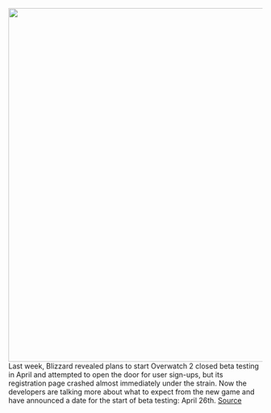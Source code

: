 <img src='https://cdn.vox-cdn.com/thumbor/R8pq0dDmegPn_SIXgfVNNg8a9Mw=/0x0:1600x900/1200x800/filters:focal(672x322:928x578)/cdn.vox-cdn.com/uploads/chorus_image/image/70643444/OW2_Blizzcon_2019_Rio_IGC_Group_03.0.jpg' width='700px' /><br/>
Last week, Blizzard revealed plans to start Overwatch 2 closed beta testing in April and attempted to open the door for user sign-ups, but its registration page crashed almost immediately under the strain. Now the developers are talking more about what to expect from the new game and have announced a date for the start of beta testing: April 26th.
<a href='https://www.theverge.com/2022/3/18/22984763/overwatch-2-beta-release-date-faq-activision-blizzard'> Source <a/>
